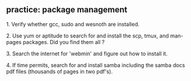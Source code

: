 ## practice: package management

1\. Verify whether gcc, sudo and wesnoth are installed.

2\. Use yum or aptitude to search for and install the scp, tmux, and
man-pages packages. Did you find them all ?

3\. Search the internet for \'webmin\' and figure out how to install it.

4\. If time permits, search for and install samba including the samba
docs pdf files (thousands of pages in two pdf\'s).
